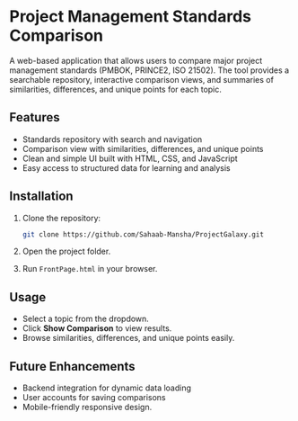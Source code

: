 # Project Management Standards Comparison

A web-based application that allows users to compare major project management standards (PMBOK, PRINCE2, ISO 21502). The tool provides a searchable repository, interactive comparison views, and summaries of similarities, differences, and unique points for each topic.

## Features

* Standards repository with search and navigation
* Comparison view with similarities, differences, and unique points
* Clean and simple UI built with HTML, CSS, and JavaScript
* Easy access to structured data for learning and analysis

## Installation

1. Clone the repository:

   ```bash
   git clone https://github.com/Sahaab-Mansha/ProjectGalaxy.git
   ```
2. Open the project folder.
3. Run `FrontPage.html` in your browser.

## Usage

* Select a topic from the dropdown.
* Click **Show Comparison** to view results.
* Browse similarities, differences, and unique points easily.

## Future Enhancements

* Backend integration for dynamic data loading
* User accounts for saving comparisons
* Mobile-friendly responsive design.
